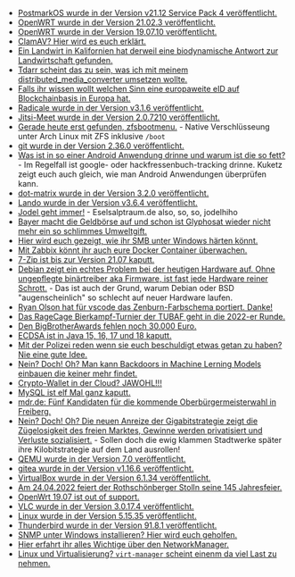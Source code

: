 * [PostmarkOS wurde in der Version v21.12 Service Pack 4 veröffentlicht.](https://postmarketos.org/blog/2022/04/18/v21.12.4-release/)
* [OpenWRT wurde in der Version 21.02.3 veröffentlicht.](https://openwrt.org/releases/21.02.3?rev=1650218589&do=diff)
* [OpenWRT wurde in der Version 19.07.10 veröffentlicht.](https://openwrt.org/releases/19.07.10?rev=1650218555&do=diff)
* [ClamAV? Hier wird es euch erklärt.](https://www.putorius.net/install-configure-and-scan-for-viruses-on-linux-with-clamav.html)
* [Ein Landwirt in Kalifornien hat derweil eine biodynamische Antwort zur Landwirtschaft gefunden.](https://netzfrauen.org/2022/04/17/climatechange-19/)
* [Tdarr scheint das zu sein, was ich mit meinem distributed_media_converter umsetzen wollte.](https://tdarr.io/)
* [Falls ihr wissen wollt welchen Sinn eine europaweite eID auf Blockchainbasis in Europa hat.](https://blog.fefe.de/?ts=9ca31a23)
* [Radicale wurde in der Version v3.1.6 veröffentlicht.](https://github.com/Kozea/Radicale/releases/tag/v3.1.6)
* [Jitsi-Meet wurde in der Version 2.0.7210 veröffentlicht.](https://github.com/jitsi/jitsi-meet/releases/tag/stable/jitsi-meet_7210)
* [Gerade heute erst gefunden, zfsbootmenu.](https://zfsbootmenu.org/) - Native Verschlüsseung unter Arch Linux mit ZFS inklusive `/boot`
* [git wurde in der Version 2.36.0 veröffentlicht.](https://lwn.net/Articles/891733/)
* [Was ist in so einer Android Anwendung drinne und warum ist die so fett?](https://www.kuketz-blog.de/android-apps-auf-dem-seziertisch-was-ist-drin/) - Im Regelfall ist google- oder hackfressenbuch-tracking drinne. Kuketz zeigt euch auch gleich, wie man Android Anwendungen überprüfen kann.
* [dot-matrix wurde in der Version 3.2.0 veröffentlicht.](https://github.com/lainsce/dot-matrix/releases/tag/3.2.0)
* [Lando wurde in der Version v3.6.4 veröffentlicht.](https://github.com/lando/lando/releases/tag/v3.6.4)
* [Jodel geht immer!](https://tuxproject.de/blog/2022/04/berlin-2022/) - Eselsalptraum.de also, so, so, jodelhiho
* [Bayer macht die Geldbörse auf und schon ist Glyphosat wieder nicht mehr ein so schlimmes Umweltgift.](https://netzfrauen.org/2022/04/19/dairy-6/)
* [Hier wird euch gezeigt, wie ihr SMB unter Windows härten könnt.](https://4sysops.com/archives/the-smb-protocol-all-you-need-to-know/)
* [Mit Zabbix könnt ihr auch eure Docker Container überwachen.](https://blog.zabbix.com/docker-container-monitoring-with-zabbix/20175/)
* [7-Zip ist bis zur Version 21.07 kaputt.](https://www.borncity.com/blog/2022/04/19/7-zip-schwachstelle-cve-2022-29072-ermglicht-systemprivilegien/)
* [Debian zeigt ein echtes Problem bei der heutigen Hardware auf. Ohne ungepflegte binärtreiber aka Firmware, ist fast jede Hardware reiner Schrott.](https://www.phoronix.com/scan.php?page=news_item&px=Debian-Considering-Firmware) - Das ist auch der Grund, warum Debian oder BSD "augenscheinlich" so schlecht auf neuer Hardware laufen.
* [Ryan Olson hat für vscode das Zenburn-Farbschema portiert. Danke!](https://github.com/ryanolsonx/vscode-zenburn-theme)
* [Das RageCage Bierkampf-Turnier der TUBAF geht in die 2022-er Runde.](https://linktr.ee/bk_ragecage)
* [Den BigBrotherAwards fehlen noch 30.000 Euro.](https://aktion.digitalcourage.de/spenden-bba)
* [ECDSA ist in Java 15, 16, 17 und 18 kaputt.](https://neilmadden.blog/2022/04/19/psychic-signatures-in-java/)
* [Mit der Polizei reden wenn sie euch beschuldigt etwas getan zu haben? Nie eine gute Idee.](https://blog.fefe.de/?ts=9ca07dfa)
* [Nein? Doch! Oh? Man kann Backdoors in Machine Lerning Models einbauen die keiner mehr findet.](https://blog.fefe.de/?ts=9ca10a7a)
* [Crypto-Wallet in der Cloud? JAWOHL!!!](https://blog.fefe.de/?ts=9ca122cd)
* [MySQL ist elf Mal ganz kaputt.](https://blog.fefe.de/?ts=9ca11b59)
* [mdr.de: Fünf Kandidaten für die kommende Oberbürgermeisterwahl in Freiberg.](https://www.mdr.de/nachrichten/sachsen/chemnitz/freiberg/wahl-oberbuergermeister-freiberg-kandidaten-100.html)
* [Nein? Doch! Oh? Die neuen Anreize der Gigabitstrategie zeigt die Zügelosigkeit des freien Marktes, Gewinne werden privatisiert und Verluste sozialisiert.](https://netzpolitik.org/2022/foerderung-des-breitbandausbau-kommunen-fuerchten-rosinenpicken-der-netzbetreiber/) - Sollen doch die ewig klammen Stadtwerke später ihre Kilobitstrategie auf dem Land ausrollen!
* [QEMU wurde in der Version 7.0 veröffentlicht.](https://www.phoronix.com/scan.php?page=news_item&px=QEMU-7.0-Released)
* [gitea wurde in der Version v1.16.6 veröffentlicht.](https://github.com/go-gitea/gitea/releases/tag/v1.16.6)
* [VirtualBox wurde in der Version 6.1.34 veröffentlicht.](https://www.borncity.com/blog/2022/04/21/virtualbox-6-1-34-freigegeben/)
* [Am 24.04.2022 feiert der Rothschönberger Stolln seine 145 Jahresfeier.](https://www.klosterbezirk-altzella.com/2022/04/13/145-jahre-rothschoenberger-stolln/)
* [OpenWrt 19.07 ist out of support.](https://openwrt.org/releases/19.07/start)
* [VLC wurde in der Version 3.0.17.4 veröffentlicht.](https://www.borncity.com/blog/2022/04/20/vlc-3-0-17-4-freigegeben/)
* [Linux wurde in der Version 5.15.35 veröffentlicht.](https://www.phoronix.com/scan.php?page=article&item=linux-51535-adl&num=1)
* [Thunderbird wurde in der Version 91.8.1 veröffentlicht.](https://www.borncity.com/blog/2022/04/20/thunderbird-version-91-8-1/)
* [SNMP unter Windows installieren? Hier wird euch geholfen.](http://woshub.com/install-configure-snmp-service-windows/)
* [Hier erfahrt ihr alles Wichtige über den NetworkManager.](https://opensource.com/article/22/4/networkmanager-linux)
* [Linux und Virtualisierung? `virt-manager` scheint einenm da viel Last zu nehmen.](https://utcc.utoronto.ca/~cks/space/blog/linux/VirtManagerMySetupSoFar)
